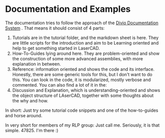 # Documentation and Examples

The documentation tries to follow the approach of the [Divio Documentation System](https://documentation.divio.com) .
That means it should consist of 4 parts:
1. Tutorials are in the tutorial folder, and the markdown sheet is here. They 
are little scripts for the introduction and aim to be Learning oriented and 
help to get something started in LaserCAD.
2. How-To-Guides lying around here. They are problem-oriented and show the
construction of some more advanced assemblies, with more explanation in between.
3. Reference: information oriented and shows the code and its interface.
Honestly, there are some generic tools for this, but I don't want to do this.
You can look in the code, it is modularized, mostly verbose and commented.
You can also find a lot of it in the:
4. Discussion and Explanation, which is understanding-oriented and shows the
object structure of LAserCAD, together with some thoughts about the why and how.

In short: Just try some tutorial code snippets and one of the how-to-guides
and horse around.

In very short for members of my RLP group: Just call me. Seriously, it is that
simple. 47825. I'm there :)
